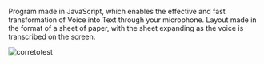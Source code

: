 Program made in JavaScript, which enables the effective and fast transformation of Voice into Text through your microphone.
Layout made in the format of a sheet of paper, with the sheet expanding as the voice is transcribed on the screen.

![corretotest](https://user-images.githubusercontent.com/59836341/89199303-bbb7b680-d584-11ea-9dc5-d32ddb175cda.gif)
